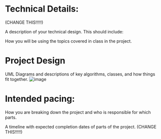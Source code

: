 
# Technical Details:

(CHANGE THIS!!!!!)

A description of your technical design. This should include: 
   
How you will be using the topics covered in class in the project.
     
# Project Design

UML Diagrams and descriptions of key algorithms, classes, and how things fit together.
![image](https://github.com/user-attachments/assets/950349ba-dd7b-466a-8273-fc01e143faec)


    
# Intended pacing:

How you are breaking down the project and who is responsible for which parts.

A timeline with expected completion dates of parts of the project. (CHANGE THIS!!!!!)


